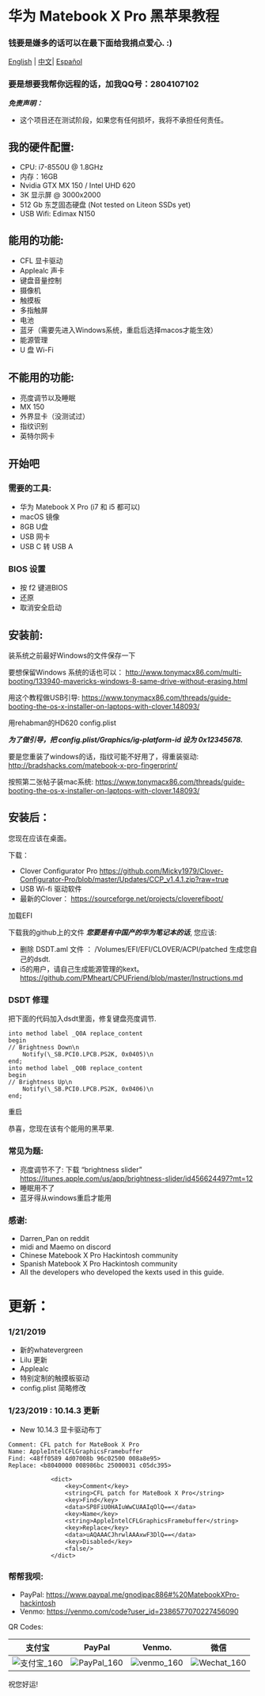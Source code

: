 # 华为 Matebook X Pro 黑苹果教程

### 钱要是嫌多的话可以在最下面给我捐点爱心. :)

[English](README.md) | [中文](README-CN.md)| [Español](README-ESP.md)

### 要是想要我帮你远程的话，加我QQ号：2804107102
***免责声明：***
- 这个项目还在测试阶段，如果您有任何损坏，我将不承担任何责任。

## 我的硬件配置:
- CPU: i7-8550U @ 1.8GHz
- 内存：16GB
- Nvidia GTX MX 150 / Intel UHD 620
- 3K 显示屏 @ 3000x2000
- 512 Gb 东芝固态硬盘 (Not tested on Liteon SSDs yet)
- USB Wifi: Edimax N150

## 能用的功能:
- CFL 显卡驱动
- Applealc 声卡
- 键盘音量控制
- 摄像机
- 触摸板
- 多指触屏
- 电池
- 蓝牙（需要先进入Windows系统，重启后选择macos才能生效）
- 能源管理
- U 盘 Wi-Fi

## 不能用的功能:
- 亮度调节以及睡眠
- MX 150
- 外界显卡（没测试过）
- 指纹识别
- 英特尔网卡

## 开始吧

### 需要的工具:
- 华为 Matebook X Pro (i7 和 i5 都可以)
- macOS 镜像
- 8GB U盘
- USB 网卡
- USB C 转 USB A 

### BIOS 设置
- 按 f2 键进BIOS
- 还原
- 取消安全启动

## 安装前:
装系统之前最好Windows的文件保存一下

要想保留Windows 系统的话也可以：
http://www.tonymacx86.com/multi-booting/133940-mavericks-windows-8-same-drive-without-erasing.html

用这个教程做USB引导: 
https://www.tonymacx86.com/threads/guide-booting-the-os-x-installer-on-laptops-with-clover.148093/

用rehabman的HD620 config.plist

***为了做引导，把 config.plist/Graphics/ig-platform-id 设为 0x12345678.***

要是您重装了windows的话，指纹可能不好用了，得重装驱动:
http://bradshacks.com/matebook-x-pro-fingerprint/

按照第二张帖子装mac系统:
https://www.tonymacx86.com/threads/guide-booting-the-os-x-installer-on-laptops-with-clover.148093/

## 安装后：

您现在应该在桌面。

下载：
- Clover Configurator Pro
	https://github.com/Micky1979/Clover-Configurator-Pro/blob/master/Updates/CCP_v1.4.1.zip?raw=true
- USB Wi-fi 驱动软件
- 最新的Clover：
	https://sourceforge.net/projects/cloverefiboot/

加载EFI

下载我的github上的文件
***您要是有中国产的华为笔记本的话***, 您应该:
- 删除 DSDT.aml 文件 ： /Volumes/EFI/EFI/CLOVER/ACPI/patched 生成您自己的dsdt.
- i5的用户，请自己生成能源管理的kext。
	https://github.com/PMheart/CPUFriend/blob/master/Instructions.md
	
### DSDT 修理
把下面的代码加入dsdt里面，修复键盘亮度调节.
```	
into method label _Q0A replace_content
begin
// Brightness Down\n
    Notify(\_SB.PCI0.LPCB.PS2K, 0x0405)\n
end;
into method label _Q0B replace_content
begin
// Brightness Up\n
    Notify(\_SB.PCI0.LPCB.PS2K, 0x0406)\n
end;
```
重启

恭喜，您现在该有个能用的黑苹果. 


### 常见为题:
- 亮度调节不了: 下载 “brightness slider”
	https://itunes.apple.com/us/app/brightness-slider/id456624497?mt=12
- 睡眠用不了
- 蓝牙得从windows重启才能用

### 感谢:
- Darren_Pan on reddit
- midi and Maemo on discord
- Chinese Matebook X Pro Hackintosh community
- Spanish Matebook X Pro Hackintosh community
- All the developers who developed the kexts used in this guide.

# 更新：

### 1/21/2019
- 新的whatevergreen
- Lilu 更新
- Applealc
- 特别定制的触摸板驱动
- config.plist 简略修改

### 1/23/2019 : 10.14.3 更新
- New 10.14.3 显卡驱动布丁
```
Comment: CFL patch for MateBook X Pro
Name: AppleIntelCFLGraphicsFramebuffer
Find: <48ff0589 4d07008b 96c02500 008a8e95>
Replace: <b8040000 008986bc 25000031 c05dc395>
```
```
			<dict>
				<key>Comment</key>
				<string>CFL patch for MateBook X Pro</string>
				<key>Find</key>
				<data>SP8FiU0HAIuWwCUAAIqOlQ==</data>
				<key>Name</key>
				<string>AppleIntelCFLGraphicsFramebuffer</string>
				<key>Replace</key>
				<data>uAQAAACJhrwlAAAxwF3DlQ==</data>
				<key>Disabled</key>
				<false/>
			</dict>
```

### 帮帮我呗:
- PayPal:
	https://www.paypal.me/gnodipac886#%20MatebookXPro-hackintosh
- Venmo:
	https://venmo.com/code?user_id=2386577070227456090
	
QR Codes:

| 支付宝                                                     | PayPal                                                     | Venmo.                                                     | 微信                                               |
| ---------------------------------------------------------- | ---------------------------------------------------------- | ---------------------------------------------------- | ---------------------------------------------------- |
| ![支付宝_160]( https://raw.githubusercontent.com/gnodipac886/MatebookXPro-hackintosh/master/Help%20a%20Broke%20Student%20out/%E6%94%AF%E4%BB%98%E5%AE%9D.jpg) | ![PayPal_160]( https://github.com/gnodipac886/MatebookXPro-hackintosh/blob/master/Help%20a%20Broke%20Student%20out/paypal.png?raw=true) | ![venmo_160](https://github.com/gnodipac886/MatebookXPro-hackintosh/blob/master/Help%20a%20Broke%20Student%20out/venmo.jpg?raw=true) | ![Wechat_160](https://raw.githubusercontent.com/gnodipac886/MatebookXPro-hackintosh/master/Help%20a%20Broke%20Student%20out/%E5%BE%AE%E4%BF%A1%E6%94%AF%E4%BB%98.jpg) |

祝您好运!
